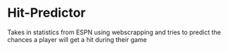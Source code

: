 # Hit-Predictor
Takes in statistics from ESPN using webscrapping and tries to predict the chances a player will get a hit during their game
